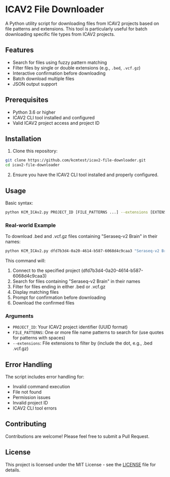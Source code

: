 # ICAV2 File Downloader

A Python utility script for downloading files from ICAV2 projects based on file patterns and extensions. This tool is particularly useful for batch downloading specific file types from ICAV2 projects.

## Features

- Search for files using fuzzy pattern matching
- Filter files by single or double extensions (e.g., `.bed`, `.vcf.gz`)
- Interactive confirmation before downloading
- Batch download multiple files
- JSON output support

## Prerequisites

- Python 3.6 or higher
- ICAV2 CLI tool installed and configured
- Valid ICAV2 project access and project ID

## Installation

1. Clone this repository:
```bash
git clone https://github.com/kcmtest/icav2-file-downloader.git
cd icav2-file-downloader
```

2. Ensure you have the ICAV2 CLI tool installed and properly configured.

## Usage

Basic syntax:
```bash
python KCM_ICAv2.py PROJECT_ID [FILE_PATTERNS ...] --extensions [EXTENSIONS ...]
```

### Real-world Example

To download .bed and .vcf.gz files containing "Seraseq-v2 Brain" in their names:
```bash
python KCM_ICAv2.py dfd7b3d4-0a20-4614-b587-6068d4c9caa3 "Seraseq-v2 Brain" --extensions .bed .vcf.gz
```

This command will:
1. Connect to the specified project (dfd7b3d4-0a20-4614-b587-6068d4c9caa3)
2. Search for files containing "Seraseq-v2 Brain" in their names
3. Filter for files ending in either .bed or .vcf.gz
4. Display matching files
5. Prompt for confirmation before downloading
6. Download the confirmed files

### Arguments

- `PROJECT_ID`: Your ICAV2 project identifier (UUID format)
- `FILE_PATTERNS`: One or more file name patterns to search for (use quotes for patterns with spaces)
- `--extensions`: File extensions to filter by (include the dot, e.g., .bed .vcf.gz)

## Error Handling

The script includes error handling for:
- Invalid command execution
- File not found
- Permission issues
- Invalid project ID
- ICAV2 CLI tool errors

## Contributing

Contributions are welcome! Please feel free to submit a Pull Request.

## License

This project is licensed under the MIT License - see the [LICENSE](LICENSE) file for details.